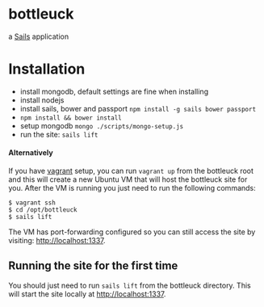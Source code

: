 # bottleuck

a [Sails](http://sailsjs.org) application

# Installation

 - install mongodb, default settings are fine when installing
 - install nodejs
 - install sails, bower and passport `npm install -g sails bower passport`
 - `npm install && bower install`
 - setup mongodb `mongo ./scripts/mongo-setup.js`
 - run the site: `sails lift`

#### Alternatively

If you have [vagrant](https://docs.vagrantup.com/v2/) setup, you can run `vagrant up` from the bottleuck root and this will create a new Ubuntu VM that will host the bottleuck site for you. After the VM is running you just need to run the following commands:

    $ vagrant ssh
    $ cd /opt/bottleuck
    $ sails lift

The VM has port-forwarding configured so you can still access the site by visiting: [http://localhost:1337](http://localhost:1337).


## Running the site for the first time

You should just need to run `sails lift` from the bottleuck directory. This will start the site locally at [http://localhost:1337](http://localhost:1337).
